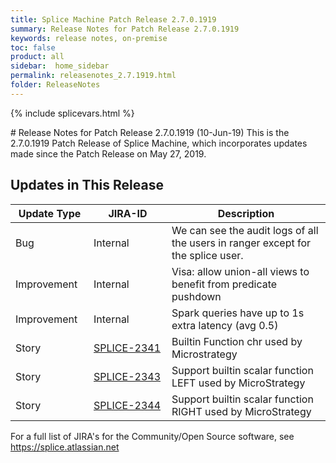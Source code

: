 ```yaml
---
title: Splice Machine Patch Release 2.7.0.1919
summary: Release Notes for Patch Release 2.7.0.1919
keywords: release notes, on-premise
toc: false
product: all
sidebar:  home_sidebar
permalink: releasenotes_2.7.1919.html
folder: ReleaseNotes
---
```

{% include splicevars.html %}
<section>
<div class="TopicContent" data-swiftype-index="true" markdown="1">
# Release Notes for Patch Release 2.7.0.1919 (10-Jun-19)
This is the 2.7.0.1919 Patch Release of Splice Machine, which incorporates updates made since the Patch Release on May 27, 2019.

## Updates in This Release
<table>
    <col width="125px" />
    <col width="125px" />
    <col />
    <thead>
        <tr>
            <th>Update Type</th>
            <th>JIRA-ID</th>
            <th>Description</th>
        </tr>
    </thead>
    <tbody>
        <tr>
            <td>Bug</td>
            <td>Internal</td>
            <td>We can see the audit logs of all the users in ranger except for the splice user.</td>
        </tr>
        <tr>
            <td>Improvement</td>
            <td>Internal</td>
            <td>Visa: allow union-all views to benefit from predicate pushdown</td>
        </tr>
        <tr>
            <td>Improvement</td>
            <td>Internal</td>
            <td>Spark queries have up to 1s extra latency (avg 0.5)</td>
        </tr>
        <tr>
            <td>Story</td>
            <td><a href="https://splice.atlassian.net/browse/SPLICE-2341" target="_blank">SPLICE-2341</a></td>
            <td>Builtin Function chr used by Microstrategy</td>
        </tr>
        <tr>
            <td>Story</td>
            <td><a href="https://splice.atlassian.net/browse/SPLICE-2343" target="_blank">SPLICE-2343</a></td>
            <td>Support builtin scalar function LEFT used by MicroStrategy</td>
        </tr>
        <tr>
            <td>Story</td>
            <td><a href="https://splice.atlassian.net/browse/SPLICE-2344" target="_blank">SPLICE-2344</a></td>
            <td>Support builtin scalar function RIGHT used by MicroStrategy</td>
        </tr>
    </tbody>
</table>

For a full list of JIRA's for the Community/Open Source software, see <https://splice.atlassian.net>

</div>
</section>
